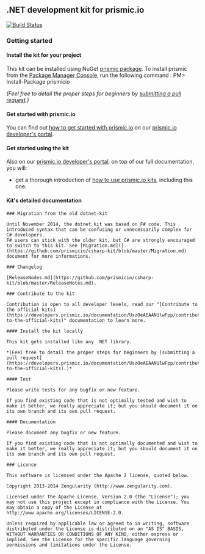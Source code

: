 ## .NET development kit for prismic.io

[![Build Status](https://api.travis-ci.org/prismicio/csharp-kit.png)](https://travis-ci.org/prismicio/csharp-kit)

### Getting started

#### Install the kit for your project

This kit can be installed using NuGet [prismic package](https://www.nuget.org/packages/prismicio/).
To install prismic from the [Package Manager Console](http://docs.nuget.org/docs/start-here/using-the-package-manager-console), run the following command :
PM> Install-Package prismicio

*(Feel free to detail the proper steps for beginners by [submitting a pull request](https://developers.prismic.io/documentation/UszOeAEAANUlwFpp/contribute-to-the-official-kits).)*

#### Get started with prismic.io

You can find out [how to get started with prismic.io](https://developers.prismic.io/documentation/UjBaQsuvzdIHvE4D/getting-started) on our [prismic.io developer's portal](https://developers.prismic.io/).

#### Get started using the kit

Also on our [prismic.io developer's portal](https://developers.prismic.io/), on top of our full documentation, you will:
* get a thorough introduction of [how to use prismic.io kits](https://developers.prismic.io/documentation/UjBe8bGIJ3EKtgBZ/api-documentation#kits-and-helpers), including this one.

#### Kit's detailed documentation

    ### Migration from the old dotnet-kit

    Until November 2014, the dotnet kit was based on F# code. This introduced syntax that can be confusing or unnecessarily complex for C# developers.
    F# users can stick with the older kit, but C# are strongly encouraged to switch to this kit. See [Migration.md](](https://github.com/prismicio/csharp-kit/blob/master/Migration.md) document for more informations.

    ### Changelog

    [ReleaseNodes.md](https://github.com/prismicio/csharp-kit/blob/master/ReleaseNotes.md).

    ### Contribute to the kit

    Contribution is open to all developer levels, read our "[Contribute to the official kits](https://developers.prismic.io/documentation/UszOeAEAANUlwFpp/contribute-to-the-official-kits)" documentation to learn more.

    #### Install the kit locally

    This kit gets installed like any .NET library.

    *(Feel free to detail the proper steps for beginners by [submitting a pull request](https://developers.prismic.io/documentation/UszOeAEAANUlwFpp/contribute-to-the-official-kits).)*

    #### Test

    Please write tests for any bugfix or new feature.

    If you find existing code that is not optimally tested and wish to make it better, we really appreciate it; but you should document it on its own branch and its own pull request.

    #### Documentation

    Please document any bugfix or new feature.

    If you find existing code that is not optimally documented and wish to make it better, we really appreciate it; but you should document it on its own branch and its own pull request.

    ### Licence

    This software is licensed under the Apache 2 license, quoted below.

    Copyright 2013-2014 Zengularity (http://www.zengularity.com).

    Licensed under the Apache License, Version 2.0 (the "License"); you may not use this project except in compliance with the License. You may obtain a copy of the License at http://www.apache.org/licenses/LICENSE-2.0.

    Unless required by applicable law or agreed to in writing, software distributed under the License is distributed on an "AS IS" BASIS, WITHOUT WARRANTIES OR CONDITIONS OF ANY KIND, either express or implied. See the License for the specific language governing permissions and limitations under the License.
